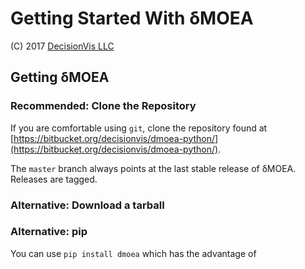 # Getting Started With δMOEA

(C) 2017 [DecisionVis LLC](www.decisionvis.com)

## Getting δMOEA

### Recommended: Clone the Repository

If you are comfortable using `git`, clone the repository
found at
[https://bitbucket.org/decisionvis/dmoea-python/](https://bitbucket.org/decisionvis/dmoea-python/).

The `master` branch always points at the last stable
release of δMOEA.  Releases are tagged.

### Alternative: Download a tarball



### Alternative: pip

You can use `pip install dmoea` which has the advantage of 
